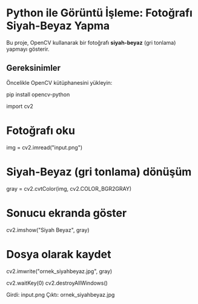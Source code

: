#  Python ile Görüntü İşleme: Fotoğrafı Siyah-Beyaz Yapma

Bu proje, OpenCV kullanarak bir fotoğrafı **siyah-beyaz** (gri tonlama) yapmayı gösterir. 

##  Gereksinimler
Öncelikle OpenCV kütüphanesini yükleyin:

pip install opencv-python 

import cv2

# Fotoğrafı oku
img = cv2.imread("input.png")

# Siyah-Beyaz (gri tonlama) dönüşüm
gray = cv2.cvtColor(img, cv2.COLOR_BGR2GRAY)

# Sonucu ekranda göster
cv2.imshow("Siyah Beyaz", gray)

# Dosya olarak kaydet
cv2.imwrite("ornek_siyahbeyaz.jpg", gray)

cv2.waitKey(0)
cv2.destroyAllWindows()

Girdi: input.png
Çıktı: ornek_siyahbeyaz.jpg


